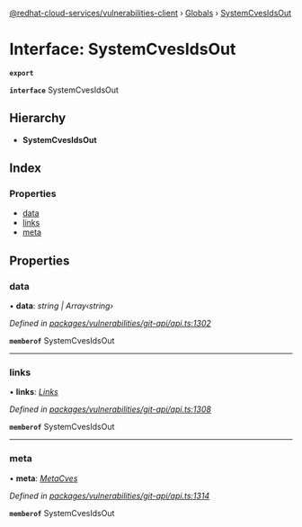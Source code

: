 [@redhat-cloud-services/vulnerabilities-client](../README.md) › [Globals](../globals.md) › [SystemCvesIdsOut](systemcvesidsout.md)

# Interface: SystemCvesIdsOut

**`export`** 

**`interface`** SystemCvesIdsOut

## Hierarchy

* **SystemCvesIdsOut**

## Index

### Properties

* [data](systemcvesidsout.md#data)
* [links](systemcvesidsout.md#links)
* [meta](systemcvesidsout.md#meta)

## Properties

###  data

• **data**: *string | Array‹string›*

*Defined in [packages/vulnerabilities/git-api/api.ts:1302](https://github.com/RedHatInsights/javascript-clients/blob/master/packages/vulnerabilities/git-api/api.ts#L1302)*

**`memberof`** SystemCvesIdsOut

___

###  links

• **links**: *[Links](links.md)*

*Defined in [packages/vulnerabilities/git-api/api.ts:1308](https://github.com/RedHatInsights/javascript-clients/blob/master/packages/vulnerabilities/git-api/api.ts#L1308)*

**`memberof`** SystemCvesIdsOut

___

###  meta

• **meta**: *[MetaCves](metacves.md)*

*Defined in [packages/vulnerabilities/git-api/api.ts:1314](https://github.com/RedHatInsights/javascript-clients/blob/master/packages/vulnerabilities/git-api/api.ts#L1314)*

**`memberof`** SystemCvesIdsOut
